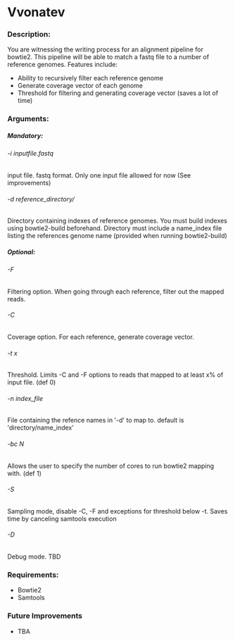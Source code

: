 Vvonatev
=========


### Description:
You are witnessing the writing process for an alignment pipeline for bowtie2. This pipeline will be able to match a fastq file to a number of reference genomes. Features include:
* Ability to recursively filter each reference genome
* Generate coverage vector of each genome
* Threshold for filtering and generating coverage vector (saves a lot of time)


### Arguments:

##### Mandatory:
###### -i inputfile.fastq
input file. fastq format. Only one input file allowed for now  (See improvements)
###### -d reference_directory/
Directory containing indexes of reference genomes. You must build indexes using bowtie2-build beforehand. Directory must include a name_index file listing the references genome name (provided when running bowtie2-build)

##### Optional:
###### -F
Filtering option. When going through each reference, filter out the mapped reads.
###### -C
Coverage option. For each reference, generate coverage vector.
###### -t x
Threshold. Limits -C and -F options to reads that mapped to at least x% of input file. (def 0)
###### -n index_file
File containing the refence names in '-d' to map to. default is 'directory/name_index'
###### -bc N
Allows the user to specify the number of cores to run bowtie2 mapping with. (def 1)
###### -S
Sampling mode, disable -C, -F and exceptions for threshold below -t. Saves time by canceling samtools execution
###### -D
Debug mode. TBD


### Requirements:
* Bowtie2
* Samtools


### Future Improvements
* TBA
